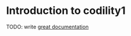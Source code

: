 # Introduction to codility1

TODO: write [great documentation](http://jacobian.org/writing/what-to-write/)
